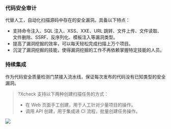 ### 代码安全审计
代替人工，自动化扫描源码中存在的安全漏洞。具备以下特点：
- 支持命令注入、SQL 注入、XSS、XXE、URL 跳转、文件上传、文件读取、文件删除、SSRF、反序列化、模板注入等漏洞类型。
- 提高了漏洞挖掘的效率，可以每天轻松完成扫描上万个项目。
- 沉淀了漏洞挖掘的技能，使得漏洞挖掘的工作不再依赖掌握特定技能的人员。


### 持续集成
作为代码安全质量检测门禁接入流水线，保证每次发布的代码没有已知类型的安全漏洞。
>?Xcheck 支持以下两种创建扫描任务的方式：
>- 在 Web 页面手工创建，用于人工针对少量项目的操作。
>- 调用 API 创建，用于集成进 CI 流程，批量创建任务操作。
>
![](https://main.qcloudimg.com/raw/a31662f6f3ba57ce8d1f64fbc2dd2fe9.png)
